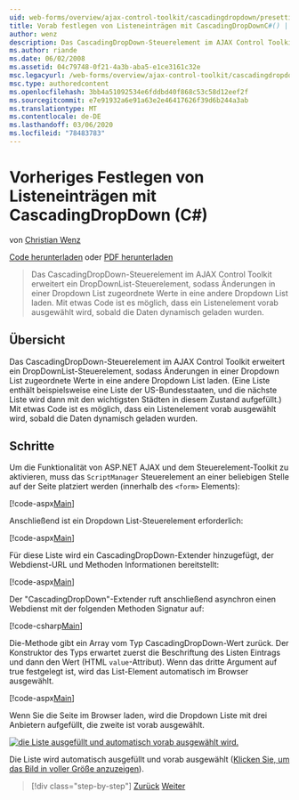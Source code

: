 ```yaml
---
uid: web-forms/overview/ajax-control-toolkit/cascadingdropdown/presetting-list-entries-with-cascadingdropdown-cs
title: Vorab festlegen von Listeneinträgen mit CascadingDropDownC#() | Microsoft-Dokumentation
author: wenz
description: Das CascadingDropDown-Steuerelement im AJAX Control Toolkit erweitert ein DropDownList-Steuerelement, sodass Änderungen in einer DropDownList zugeordnete Werte in Anoth laden...
ms.author: riande
ms.date: 06/02/2008
ms.assetid: 04c79748-0f21-4a3b-aba5-e1ce3161c32e
msc.legacyurl: /web-forms/overview/ajax-control-toolkit/cascadingdropdown/presetting-list-entries-with-cascadingdropdown-cs
msc.type: authoredcontent
ms.openlocfilehash: 3bb4a51092534e6fddbd40f868c53c58d12eef2f
ms.sourcegitcommit: e7e91932a6e91a63e2e46417626f39d6b244a3ab
ms.translationtype: MT
ms.contentlocale: de-DE
ms.lasthandoff: 03/06/2020
ms.locfileid: "78483783"
---
```

# <a name="presetting-list-entries-with-cascadingdropdown-c"></a>Vorheriges Festlegen von Listeneinträgen mit CascadingDropDown (C#)

von [Christian Wenz](https://github.com/wenz)

[Code herunterladen](https://download.microsoft.com/download/9/0/7/907760b1-2c60-4f81-aeb6-ca416a573b0d/cascadingdropdown2.cs.zip) oder [PDF herunterladen](https://download.microsoft.com/download/2/d/c/2dc10e34-6983-41d4-9c08-f78f5387d32b/cascadingDropDown2CS.pdf)

> Das CascadingDropDown-Steuerelement im AJAX Control Toolkit erweitert ein DropDownList-Steuerelement, sodass Änderungen in einer Dropdown List zugeordnete Werte in eine andere Dropdown List laden. Mit etwas Code ist es möglich, dass ein Listenelement vorab ausgewählt wird, sobald die Daten dynamisch geladen wurden.

## <a name="overview"></a>Übersicht

Das CascadingDropDown-Steuerelement im AJAX Control Toolkit erweitert ein DropDownList-Steuerelement, sodass Änderungen in einer Dropdown List zugeordnete Werte in eine andere Dropdown List laden. (Eine Liste enthält beispielsweise eine Liste der US-Bundesstaaten, und die nächste Liste wird dann mit den wichtigsten Städten in diesem Zustand aufgefüllt.) Mit etwas Code ist es möglich, dass ein Listenelement vorab ausgewählt wird, sobald die Daten dynamisch geladen wurden.

## <a name="steps"></a>Schritte

Um die Funktionalität von ASP.NET AJAX und dem Steuerelement-Toolkit zu aktivieren, muss das `ScriptManager` Steuerelement an einer beliebigen Stelle auf der Seite platziert werden (innerhalb des `<form>` Elements):

[!code-aspx[Main](presetting-list-entries-with-cascadingdropdown-cs/samples/sample1.aspx)]

Anschließend ist ein Dropdown List-Steuerelement erforderlich:

[!code-aspx[Main](presetting-list-entries-with-cascadingdropdown-cs/samples/sample2.aspx)]

Für diese Liste wird ein CascadingDropDown-Extender hinzugefügt, der Webdienst-URL und Methoden Informationen bereitstellt:

[!code-aspx[Main](presetting-list-entries-with-cascadingdropdown-cs/samples/sample3.aspx)]

Der "CascadingDropDown"-Extender ruft anschließend asynchron einen Webdienst mit der folgenden Methoden Signatur auf:

[!code-csharp[Main](presetting-list-entries-with-cascadingdropdown-cs/samples/sample4.cs)]

Die-Methode gibt ein Array vom Typ CascadingDropDown-Wert zurück. Der Konstruktor des Typs erwartet zuerst die Beschriftung des Listen Eintrags und dann den Wert (HTML `value`-Attribut). Wenn das dritte Argument auf true festgelegt ist, wird das List-Element automatisch im Browser ausgewählt.

[!code-aspx[Main](presetting-list-entries-with-cascadingdropdown-cs/samples/sample5.aspx)]

Wenn Sie die Seite im Browser laden, wird die Dropdown Liste mit drei Anbietern aufgefüllt, die zweite ist vorab ausgewählt.

[![die Liste ausgefüllt und automatisch vorab ausgewählt wird.](presetting-list-entries-with-cascadingdropdown-cs/_static/image2.png)](presetting-list-entries-with-cascadingdropdown-cs/_static/image1.png)

Die Liste wird automatisch ausgefüllt und vorab ausgewählt ([Klicken Sie, um das Bild in voller Größe anzuzeigen](presetting-list-entries-with-cascadingdropdown-cs/_static/image3.png)).

> [!div class="step-by-step"]
> [Zurück](using-cascadingdropdown-with-a-database-cs.md)
> [Weiter](using-auto-postback-with-cascadingdropdown-cs.md)
